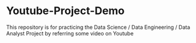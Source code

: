 # Youtube-Project-Demo
This repository is for practicing the Data Science / Data Engineering / Data Analyst Project by referring some video on Youtube 
